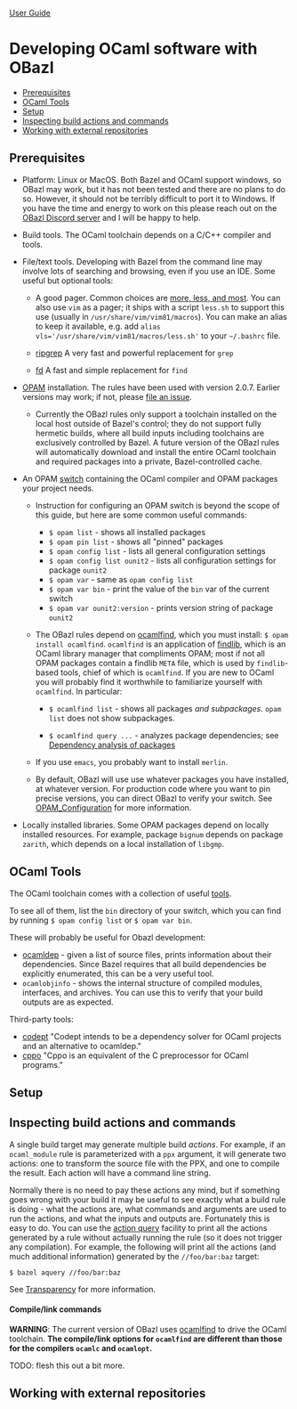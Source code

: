 [User Guide](index.md)

Developing OCaml software with OBazl
====================================

-   [Prerequisites](#prerequisites)
-   [OCaml Tools](#ocaml_tools)
-   [Setup](#setup)
-   [Inspecting build actions and commands](#inspection)
-   [Working with external repositories](#externals)

<a name="prerequisites">Prerequisites</a>
-----------------------------------------

-   Platform: Linux or MacOS. Both Bazel and OCaml support windows, so
    OBazl may work, but it has not been tested and there are no plans to
    do so. However, it should not be terribly difficult to port it to
    Windows. If you have the time and energy to work on this please
    reach out on the [OBazl Discord
    server](https://discord.gg/PHSAW5DUva) and I will be happy to help.

-   Build tools. The OCaml toolchain depends on a C/C++ compiler and
    tools.

-   File/text tools. Developing with Bazel from the command line may
    involve lots of searching and browsing, even if you use an IDE. Some
    useful but optional tools:

    -   A good pager. Common choices are [more, less, and
        most](https://www.slackbook.org/html/file-commands-pagers.html).
        You can also use `vim` as a pager; it ships with a script
        `less.sh` to support this use (usually in
        `/usr/share/vim/vim81/macros`). You can make an alias to keep it
        available, e.g. add
        `alias vls='/usr/share/vim/vim81/macros/less.sh'` to your
        `~/.bashrc` file.

    -   [ripgrep](https://github.com/BurntSushi/ripgrep) A very fast and
        powerful replacement for `grep`
    -   [fd](https://github.com/sharkdp/fd) A fast and simple
        replacement for `find`

-   [OPAM](https://opam.ocaml.org/) installation. The rules have been
    used with version 2.0.7. Earlier versions may work; if not, please
    [file an issue](https://github.com/obazl/rules_opam/issues).

    -   Currently the OBazl rules only support a toolchain installed on
        the local host outside of Bazel's control; they do not support
        fully hermetic builds, where all build inputs including
        toolchains are exclusively controlled by Bazel. A future version
        of the OBazl rules will automatically download and install the
        entire OCaml toolchain and required packages into a private,
        Bazel-controlled cache.

-   An OPAM [switch](https://opam.ocaml.org/doc/Usage.html#opam-switch)
    containing the OCaml compiler and OPAM packages your project needs.

    -   Instruction for configuring an OPAM switch is beyond the scope
        of this guide, but here are some common useful commands:

        -   `$ opam list` - shows all installed packages
        -   `$ opam pin list` - shows all "pinned" packages
        -   `$ opam config list` - lists all general configuration
            settings
        -   `$ opam config list ounit2` - lists all configuration
            settings for package `ounit2`
        -   `$ opam var` - same as `opam config list`
        -   `$ opam var bin` - print the value of the `bin` var of the
            current switch
        -   `$ opam var ounit2:version` - prints version string of
            package `ounit2`

    -   The OBazl rules depend on
        [ocamlfind](http://projects.camlcity.org/projects/dl/findlib-1.8.1/doc/ref-html/r17.html),
        which you must install: `$ opam install ocamlfind`. `ocamlfind`
        is an application of
        [findlib](http://projects.camlcity.org/projects/findlib.html),
        which is an OCaml library manager that compliments OPAM; most if
        not all OPAM packages contain a findlib `META` file, which is
        used by `findlib`-based tools, chief of which is `ocamlfind`. If
        you are new to OCaml you will probably find it worthwhile to
        familiarize yourself with `ocamlfind`. In particular:

        -   `$ ocamlfind list` - shows all packages *and subpackages*.
            `opam list` does not show subpackages.

        -   `$ ocamlfind query ...` - analyzes package dependencies; see
            [Dependency analysis of
            packages](http://projects.camlcity.org/projects/dl/findlib-1.8.1/doc/guide-html/c161.html)

    -   If you use `emacs`, you probably want to install `merlin`.

    -   By default, OBazl will use use whatever packages you have
        installed, at whatever version. For production code where you
        want to pin precise versions, you can direct OBazl to verify
        your switch. See
        [OPAM\_Configuration](configuration.md#opamconfig) for more
        information.

-   Locally installed libraries. Some OPAM packages depend on locally
    installed resources. For example, package `bignum` depends on
    package `zarith`, which depends on a local installation of `libgmp`.

<a name="ocaml_tools">OCaml Tools</a>
-------------------------------------

The OCaml toolchain comes with a collection of useful
[tools](https://caml.inria.fr/pub/docs/manual-ocaml/index.html#sec286).

To see all of them, list the `bin` directory of your switch, which you
can find by running `$ opam config list` or `$ opam var bin`.

These will probably be useful for Obazl development:

-   [ocamldep](https://caml.inria.fr/pub/docs/manual-ocaml/depend.html) -
    given a list of source files, prints information about their
    dependencies. Since Bazel requires that all build dependencies be
    explicitly enumerated, this can be a very useful tool.
-   `ocamlobjinfo` - shows the internal structure of compiled modules,
    interfaces, and archives. You can use this to verify that your build
    outputs are as expected.

Third-party tools:

-   [codept](https://github.com/Octachron/codept) "Codept intends to be
    a dependency solver for OCaml projects and an alternative to
    ocamldep."
-   [cppo](https://github.com/ocaml-community/cppo) "Cppo is an
    equivalent of the C preprocessor for OCaml programs."

<a name="setup">Setup</a>
-------------------------

<a name="inspection">Inspecting build actions and commands</a>
--------------------------------------------------------------

A single build target may generate multiple build *actions*. For
example, if an `ocaml_module` rule is parameterized with a `ppx`
argument, it will generate two actions: one to transform the source file
with the PPX, and one to compile the result. Each action will have a
command line string.

Normally there is no need to pay these actions any mind, but if
something goes wrong with your build it may be useful to see exactly
what a build rule is doing - what the actions are, what commands and
arguments are used to run the actions, and what the inputs and outputs
are. Fortunately this is easy to do. You can use the [action query]()
facility to print all the actions generated by a rule without actually
running the rule (so it does not trigger any compilation). For example,
the following will print all the actions (and much additional
information) generated by the `//foo/bar:baz` target:

    $ bazel aquery //foo/bar:baz

See [Transparency](transparency.md) for more information.

#### <a name="cmd_opts">Compile/link commands</a>

**WARNING**: The current version of OBazl uses
[ocamlfind](http://projects.camlcity.org/projects/dl/findlib-1.8.1/doc/ref-html/r17.html#OCAMLFIND.OCAMLOPT)
to drive the OCaml toolchain. **The compile/link options for `ocamlfind`
are different than those for the compilers `ocamlc` and `ocamlopt`.**

TODO: flesh this out a bit more.

<a name="externals">Working with external repositories</a>
----------------------------------------------------------

